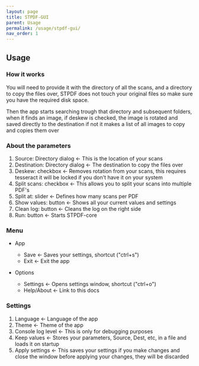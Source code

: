 ```yaml
---
layout: page
title: STPDF-GUI
parent: Usage
permalink: /usage/stpdf-gui/
nav_order: 1
---
```


## Usage

### How it works
You will need to provide it with the directory of all the scans, and a directory to copy the files over,
STPDF does not touch your original files so make sure you have the required disk space.

Then the app starts searching trough that directory and subsequent folders,
when it finds an image, if deskew is checked, the image is rotated and saved directly to the destination
if not it makes a list of all images to copy and copies them over

### About the parameters

1. Source: Directory dialog <- This is the location of your scans
2. Destination: Directory dialog <- The destination to copy the files over
3. Deskew: checkbox <- Removes rotation from your scans, this requires tesseract it will be locked if you don't have it on your system
4. Split scans: checkbox <- This allows you to split your scans into multiple PDF's
5. Split at: slider <- Defines how many scans per PDF
6. Show values: button <- Shows all your current  values and settings
7. Clean log: button <- Cleans the log on the right side
8. Run: button <- Starts STPDF-core


### Menu

* App
    * Save <- Saves your settings, shortcut ("ctrl+s")
    * Exit <- Exit the app

* Options
    * Settings <- Opens settings window, shortcut ("ctrl+o")
    * Help/About <- Link to this docs


### Settings

1. Language <- Language of the app
2. Theme <- Theme of the app
3. Console log level <- This is only for debugging purposes
4. Keep values <- Stores your parameters, Source, Dest, etc, in a file and loads it on startup
5. Apply settings <- This saves your settings if you make changes and close the window before applying your changes, they will be discarded